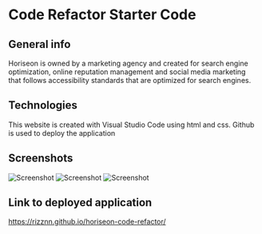 # Code Refactor Starter Code

## General info
Horiseon is owned by a marketing agency and created for search engine optimization, online reputation management and social media marketing that follows accessibility standards that are optimized for search engines.
	
## Technologies
This website is created with Visual Studio Code using html and css. Github is used to deploy the application

## Screenshots
![Screenshot](https://user-images.githubusercontent.com/80712058/116027508-14534600-a623-11eb-8ebd-b2eb45d0c313.png)
![Screenshot](https://user-images.githubusercontent.com/80712058/116027512-174e3680-a623-11eb-9f2c-0c3d4bcce024.png)
![Screenshot](https://user-images.githubusercontent.com/80712058/116027513-17e6cd00-a623-11eb-88a0-4c2a0b47a370.png)

## Link to deployed application
https://rizznn.github.io/horiseon-code-refactor/
